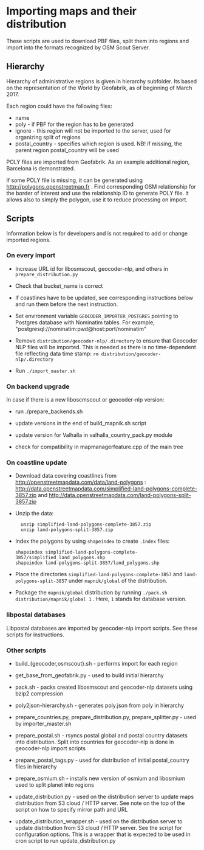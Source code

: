 
# Importing maps and their distribution

These scripts are used to download PBF files, split them into regions
and import into the formats recognized by OSM Scout Server.


## Hierarchy

Hierarchy of administrative regions is given in hierarchy
subfolder. Its based on the representation of the World by Geofabrik,
as of beginning of March 2017. 

Each region could have the following files:

* name
* poly - if PBF for the region has to be generated
* ignore - this region will not be imported to the server, used for
  organizing split of regions
* postal_country - specifies which region is used. NB! if missing, the
  parent region postal_country will be used
  
POLY files are imported from Geofabrik. As an example additional
region, Barcelona is demonstrated.

If some POLY file is missing, it can be generated using
http://polygons.openstreetmap.fr . Find corresponding OSM relationship
for the border of interest and use the relationship ID to generate
POLY file. It allows also to simply the polygon, use it to reduce
processing on import.


## Scripts

Information below is for developers and is not required to add or
change imported regions.

### On every import

* Increase URL id for libosmscout, geocoder-nlp, and others in
  `prepare_distribution.py`
  
* Check that bucket_name is correct

* If coastlines have to be updated, see corresponding instructions
  below and run them before the next instruction.

* Set environment variable `GEOCODER_IMPORTER_POSTGRES` pointing to
  Postgres database with Nominatim tables. For example,
  "postgresql://nominatim:pwd@host:port/nominatim"

* Remove `distribution/geocoder-nlp/.directory` to ensure that
  Geocoder NLP files will be imported. This is needed as there is no
  time-dependent file reflecting data time stamp:
  `rm distribution/geocoder-nlp/.directory`

* Run `./import_master.sh` 


### On backend upgrade

In case if there is a new liboscmscout or geocoder-nlp version:

* run ./prepare_backends.sh

* update versions in the end of build_mapnik.sh script

* update version for Valhalla in valhalla_country_pack.py module

* check for compatibility in mapmanagerfeature.cpp of the main tree


### On coastline update

* Download data covering coastlines from http://openstreetmapdata.com/data/land-polygons :
  http://data.openstreetmapdata.com/simplified-land-polygons-complete-3857.zip
  and http://data.openstreetmapdata.com/land-polygons-split-3857.zip
  
* Unzip the data:
  ```
    unzip simplified-land-polygons-complete-3857.zip
    unzip land-polygons-split-3857.zip
  ```
  
* Index the polygons by using `shapeindex` to create `.index` files:
    ```
    shapeindex simplified-land-polygons-complete-3857/simplified_land_polygons.shp
    shapeindex land-polygons-split-3857/land_polygons.shp
    ```

* Place the directories `simplified-land-polygons-complete-3857` and
  `land-polygons-split-3857` under `mapnik/global` of the distribution.
  
* Package the `mapnik/global` distribution by running `./pack.sh
  distribution/mapnik/global 1` . Here, `1` stands for database
  version.
  
  
### libpostal databases

Libpostal databases are imported by geocoder-nlp import scripts. See
these scripts for instructions.


### Other scripts

* build_{geocoder,osmscout}.sh - performs import for each region

* get_base_from_geofabrik.py - used to build initial hierarchy

* pack.sh - packs created libosmscout and geocoder-nlp datasets using
  bzip2 compression

* poly2json-hierarchy.sh - generates poly.json from poly in hierarchy
  
* prepare_countries.py, prepare_distribution.py, prepare_splitter.py - used by importer_master.sh

* prepare_postal.sh - rsyncs postal global and postal country datasets
  into distribution. Split into countries for geocoder-nlp is done in
  geocoder-nlp import scripts
  
* prepare_postal_tags.py - used for distribution of initial
  postal_country files in hierarchy

* prepare_osmium.sh - installs new version of osmium and libosmium
  used to split planet into regions
  
* update_distribution.py - used on the distribution server to update
  maps distribution from S3 cloud / HTTP server. See note on the top
  of the script on how to specify mirror path and URL
  
* update_distribution_wrapper.sh - used on the distribution server to
  update distribution from S3 cloud / HTTP server. See the script for
  configuration options. This is a wrapper that is expected to be used
  in cron script to run update_distribution.py
